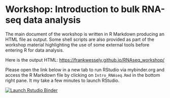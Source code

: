 # Workshop: Introduction to bulk RNA-seq data analysis

The main document of the workshop is written in R Markdown producing an HTML file as output.
Some shell scripts are also provided as part of the workshop material highlighting the use of some external tools before entering R for data analysis.

Here is the output HTML: https://frankwessely.github.io/RNAseq_workshop/

Please open the link below in a new tab to run RStudio via mybinder.org and access the R Markdown file by clicking on `Intro_RNAseq.Rmd` in the bottom right pane.
It my take a few minutes to launch RStudio.

<!-- badges: start -->
[![Launch Rstudio Binder](http://mybinder.org/badge_logo.svg)](https://mybinder.org/v2/gh/frankwessely/RNAseq_workshop/main?urlpath=rstudio)
<!-- badges: end -->
